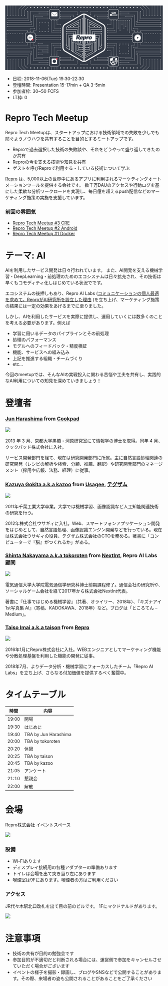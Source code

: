 ![](/meetups/4/images/banner.png)

- 日程: 2018-11-06(Tue) 19:30-22:30
- 登壇時間: Presentation 15-17min + QA 3-5min
- 参加者枠: 30~50 FCFS
- LT枠: 0

# Repro Tech Meetup

Repro Tech Meetupは、スタートアップにおける技術領域での失敗を少しでも防ぐようノウハウを共有することを目的とするミートアップです。

- Reproで過去選択した技術の失敗談や、それをどうやって盛り返してきたのか共有
- Reproの今を支える技術や知見を共有
- ゲストを呼びReproで利用する・している技術について学ぶ

[Repro](https://repro.io) は、5,000以上の世界中にあるアプリに利用されるマーケティングオートメーションツールを提供する会社です。
数千万DAUのアクセスや行動ログを基にした柔軟な分析ワークロードを実現し、毎日億を超えるpush配信などのマーケティング施策の実施を支援しています。

### 前回の雰囲気

- [Repro Tech Meetup #3 CRE](https://togetter.com/li/1272696)
- [Repro Tech Meetup #2 Android](https://togetter.com/li/1261085)
- [Repro Tech Meetup #1 Docker](https://togetter.com/li/1251270)

# テーマ: AI

AIを利用したサービス開発は日々行われています。
また、AI開発を支える機械学習・DeepLearning・前処理のためのエコシステムは日々拡充され、その技術は早くもコモディティ化しはじめている状況でです。

エコシステムの後押しもあり、Repro AI Labs ([コミュニケーションの個人最適を求めて。ReproがAI研究所を設立した理由](https://ledge.ai/repro-ai-labs-interview/) )を立ち上げ、マーケティング施策の結果には一定の効果をあげるまでに至りました。

しかし、AIを利用したサービスを実際に提供し、運用していくには数多くのことを考える必要があります。例えば

- 学習に用いるデータのパイプラインとその前処理
- 処理のパフォーマンス
- モデルへのフィードバック・精度検証
- 機能、サービスへの組み込み
- 上記を推進する組織・チームづくり
- etc...

今回のmeetupでは、そんなAIの実戦投入に関わる苦悩や工夫を共有し、実践的なAI利用についての知見を深めていきましょう！

# 登壇者

### [Jun Harashima](http://jun-harashima.net/) from [Cookpad](https://info.cookpad.com/)

![](https://avatars3.githubusercontent.com/u/951249?s=200&v=4)

2013 年 3 月、京都大学黒橋・河原研究室にて情報学の博士を取得。同年 4 月、クックパッド株式会社に入社。

サービス開発部門を経て、現在は研究開発部門に所属。主に自然言語処理関連の研究開発（レシピの解析や検索、分類、推薦、翻訳）や研究開発部門のマネージメント（採用や広報、法務、経理）に従事。

### [Kazuya Gokita a.k.a kazoo](https://twitter.com/kazoo04) from [Usagee](https://usagee.co.jp/), [テグザム](http://www.texam.co.jp/)

![](https://pbs.twimg.com/profile_images/900994885745991682/bDt-vKBW_200x200.jpg)

2011年千葉工業大学卒業。大学では機械学習、画像認識など人工知能関連技術の研究を行う。

2012年株式会社ウサギィに入社。Web、スマートフォンアプリケーション開発をはじめとして、自然言語処理、画像認識エンジン開発などを行っている。現在は株式会社ウサギィの役員、テグザム株式会社のCTOを務める。著書に「コンピューターで『脳』がつくれるか」がある。

### [Shinta Nakayama a.k.a tokoroten](https://twitter.com/tokoroten) from [NextInt](), Repro AI Labs 顧問

![](https://pbs.twimg.com/profile_images/503531956676476928/mjRjMe3q_200x200.png)

電気通信大学大学院電気通信学研究科博士前期課程修了。通信会社の研究所や、ソーシャルゲーム会社を経て2017年から株式会社NextInt代表。

著書に『仕事ではじめる機械学習』（共著、オライリー、2018年）、『キズナアイ 1st写真集 AI』（寄稿、KADOKAWA、2018年）など。ブログは「ところてん – Medium」。

### [Taiso Imai a.k.a taison](https://twitter.com/taison124) from [Repro](https://repro.io)

![](https://pbs.twimg.com/profile_images/717179074884403200/244N6MYy_200x200.jpg)

2016年1月にRepro株式会社に入社。WEBエンジニアとしてマーケティング機能や分散処理基盤を利用した機能の開発に従事。

2018年7月、よりデータ分析・機械学習にフォーカスしたチーム「Repro AI Labs」を立ち上げ、さらなる付加価値を提供するべく奮闘中。

# タイムテーブル

時間  | 内容
---   | ---
19:00 | 開場
19:30 | はじめに
19:40 | TBA by Jun Harashima
20:00 | TBA by tokoroten
20:20 | 休憩
20:25 | TBA by taison
20:45 | TBA by kazoo
21:05 | アンケート
21:10 | 懇親会
22:00 | 解散

# 会場

Repro株式会社 イベントスペース

![](https://github.com/reproio/repro-tech-meetup/blob/master/assets/images/repro-event-space.png?raw=true)

### 設備

- Wi-Fiあります
- ディスプレイ接続用の各種アダプターの準備あります
- トイレは会場を出て突き当り左にあります
- 喫煙室は9Fにあります。喫煙者の方はご利用ください

### アクセス

JR代々木駅北口改札を出て目の前のビルです。
1Fにマクドナルドがあります。

![](https://github.com/reproio/repro-tech-meetup/blob/master/assets/images/repro-access-1.png?raw=true)

# 注意事項

- 技術の共有が目的の勉強会です
- 参加目的が不適切だと判断される場合には、運営側で参加をキャンセルさせていただく場合がございます
- イベントの様子を撮影・録画し、ブログやSNSなどで公開することがあります。その際、来場者の姿も公開されることがあることをご了承ください
